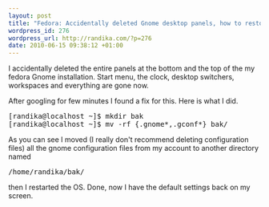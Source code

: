 ```yaml
--- 
layout: post
title: "Fedora: Accidentally deleted Gnome desktop panels, how to restore?"
wordpress_id: 276
wordpress_url: http://randika.com/?p=276
date: 2010-06-15 09:38:12 +01:00
---
```

I accidentally deleted the entire panels at the bottom and the top of the my fedora Gnome installation. Start menu, the clock, desktop switchers, workspaces and everything are gone now.

After googling for few minutes I found a fix for this. Here is what I did.
<pre class="console">[randika@localhost ~]$ mkdir bak
[randika@localhost ~]$ mv -rf {.gnome*,.gconf*} bak/
</pre>
As you can see I moved (I really don't recommend deleting configuration files) all the gnome configuration files from my account to another directory named
<pre>/home/randika/bak/</pre>
then I restarted the OS. Done, now I have the default settings back on my screen.
